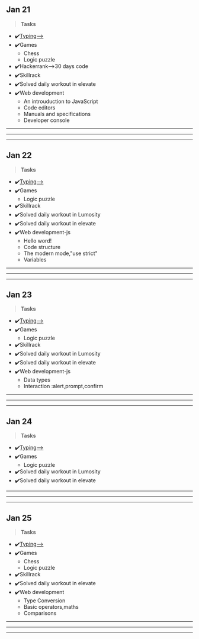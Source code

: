 ## Jan 21 ##
>**Tasks**
- ✔️[Typing-->](keybr.com)
- ✔️Games
    - Chess 
    - Logic puzzle
- ✔️Hackerrank-->30 days code
- ✔️Skillrack     
- ✔️Solved daily workout in elevate
- ✔️Web development
    - An introuduction to JavaScript
    - Code editors
    - Manuals and specifications 
    - Developer console
***
***
***  
## Jan 22 ##
>**Tasks**
- ✔️[Typing-->](keybr.com)
- ✔️Games
    - Logic puzzle
- ✔️Skillrack     
- ✔️Solved daily workout in Lumosity
- ✔️Solved daily workout in elevate
- ✔️Web development-js
    - Hello word!
    - Code structure
    - The modern mode,"use strict" 
    - Variables
***
***
***  
## Jan 23 ##
>**Tasks**
- ✔️[Typing-->](keybr.com)
- ✔️Games
    - Logic puzzle
- ✔️Skillrack     
- ✔️Solved daily workout in Lumosity
- ✔️Solved daily workout in elevate
- ✔️Web development-js
    - Data types
    - Interaction :alert,prompt,confirm
***
***
***  
## Jan 24 ##
>**Tasks**
- ✔️[Typing-->](keybr.com)
- ✔️Games
    - Logic puzzle
- ✔️Solved daily workout in Lumosity
- ✔️Solved daily workout in elevate
***
***
***  
## Jan 25 ##
>**Tasks**
- ✔️[Typing-->](keybr.com)
- ✔️Games
    - Chess 
    - Logic puzzle
- ✔️Skillrack     
- ✔️Solved daily workout in elevate
- ✔️Web development
    - Type Conversion
    - Basic operators,maths
    - Comparisons
***
***
***  